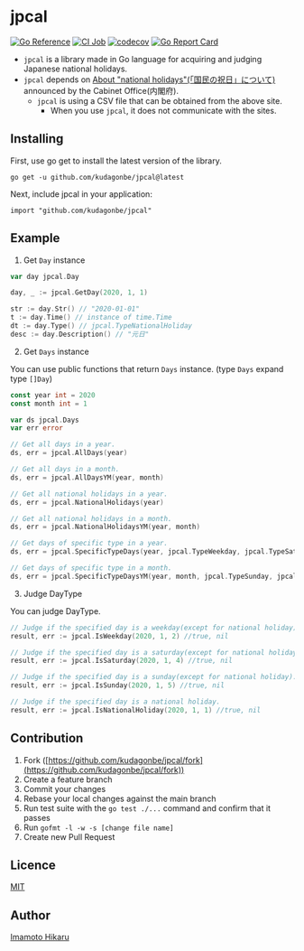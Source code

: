 # jpcal

[![Go Reference](https://pkg.go.dev/badge/github.com/kudagonbe/jpcal.svg)](https://pkg.go.dev/github.com/kudagonbe/jpcal)
[![CI Job](https://github.com/kudagonbe/jpcal/actions/workflows/ci.yml/badge.svg?branch=main)](https://github.com/kudagonbe/jpcal/actions/workflows/ci.yml)
[![codecov](https://codecov.io/gh/kudagonbe/jpcal/branch/main/graph/badge.svg?token=E3CJKEO0D5)](https://codecov.io/gh/kudagonbe/jpcal)
[![Go Report Card](https://goreportcard.com/badge/github.com/kudagonbe/jpcal)](https://goreportcard.com/report/github.com/kudagonbe/jpcal)

+ `jpcal` is a library made in Go language for acquiring and judging Japanese national holidays.
+ `jpcal` depends on [About "national holidays"(「国民の祝日」について)](https://www8.cao.go.jp/chosei/shukujitsu/gaiyou.html) announced by the Cabinet Office(内閣府).
  + `jpcal` is using a CSV file that can be obtained from the above site.
    + When you use `jpcal`, it does not communicate with the sites.

## Installing

First, use go get to install the latest version of the library.

```
go get -u github.com/kudagonbe/jpcal@latest
```

Next, include jpcal in your application:

```
import "github.com/kudagonbe/jpcal"
```

## Example

1. Get `Day` instance

```go
var day jpcal.Day

day, _ := jpcal.GetDay(2020, 1, 1)

str := day.Str() // "2020-01-01"
t := day.Time() // instance of time.Time
dt := day.Type() // jpcal.TypeNationalHoliday
desc := day.Description() // "元日"
```

2. Get `Days` instance

You can use public functions that return `Days` instance.
(type `Days` expand type `[]Day`)
```go
const year int = 2020
const month int = 1

var ds jpcal.Days
var err error

// Get all days in a year.
ds, err = jpcal.AllDays(year)

// Get all days in a month.
ds, err = jpcal.AllDaysYM(year, month)

// Get all national holidays in a year.
ds, err = jpcal.NationalHolidays(year)

// Get all national holidays in a month.
ds, err = jpcal.NationalHolidaysYM(year, month)

// Get days of specific type in a year.
ds, err = jpcal.SpecificTypeDays(year, jpcal.TypeWeekday, jpcal.TypeSaturday)

// Get days of specific type in a month.
ds, err = jpcal.SpecificTypeDaysYM(year, month, jpcal.TypeSunday, jpcal.TypeNationalHoliday)
```

3. Judge DayType

You can judge DayType.

```go
// Judge if the specified day is a weekday(except for national holiday).
result, err := jpcal.IsWeekday(2020, 1, 2) //true, nil

// Judge if the specified day is a saturday(except for national holiday).
result, err := jpcal.IsSaturday(2020, 1, 4) //true, nil

// Judge if the specified day is a sunday(except for national holiday).
result, err := jpcal.IsSunday(2020, 1, 5) //true, nil

// Judge if the specified day is a national holiday.
result, err := jpcal.IsNationalHoliday(2020, 1, 1) //true, nil

```

## Contribution

1. Fork ([https://github.com/kudagonbe/jpcal/fork](https://github.com/kudagonbe/jpcal/fork))
2. Create a feature branch
3. Commit your changes
4. Rebase your local changes against the main branch
5. Run test suite with the `go test ./...` command and confirm that it passes
6. Run `gofmt -l -w -s [change file name]`
7. Create new Pull Request

## Licence

[MIT](https://github.com/kudagonbe/jpcal/blob/main/LICENSE)

## Author

[Imamoto Hikaru](https://github.com/kudagonbe)